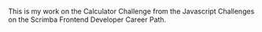 This is my work on the Calculator Challenge from the Javascript Challenges on the Scrimba Frontend Developer Career Path.
